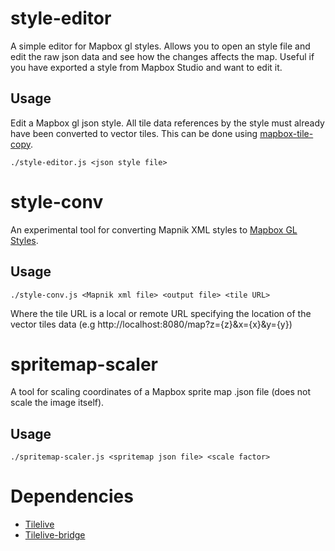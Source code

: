 # style-editor

A simple editor for Mapbox gl styles. Allows you to open an style file and edit the raw json data and see how the changes affects the map. Useful if you have exported a style from Mapbox Studio and want to edit it.

## Usage

Edit a Mapbox gl json style. All tile data references by the style must already have been converted to vector tiles.
This can be done using [mapbox-tile-copy](https://github.com/mapbox/mapbox-tile-copy).
```
./style-editor.js <json style file>
```

# style-conv

An experimental tool for converting Mapnik XML styles to [Mapbox GL Styles](https://www.mapbox.com/mapbox-gl-style-spec/).

## Usage

```
./style-conv.js <Mapnik xml file> <output file> <tile URL>
```

Where the tile URL is a local or remote URL specifying the location of the vector tiles data (e.g http://localhost:8080/map?z={z}&x={x}&y={y})

# spritemap-scaler

A tool for scaling coordinates of a Mapbox sprite map .json file (does not scale the image itself).

## Usage

```
./spritemap-scaler.js <spritemap json file> <scale factor>
```

# Dependencies

* [Tilelive](https://github.com/mapbox/tilelive)
* [Tilelive-bridge](https://github.com/mapbox/tilelive-bridge)
